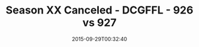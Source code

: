 ---
title: Season XX Canceled - DCGFFL - 926 vs 927
teams_score:
- team: 926
  score: 26
- team: 927
  score: 20
mvp: Mark Hofberg (Graphite), Tyler Fox (Forest)
game-ball: ''
season: 11
week: 3
date: '2015-09-29T00:32:40'
pageid: season-xi-week-3-926-vs-927
---
